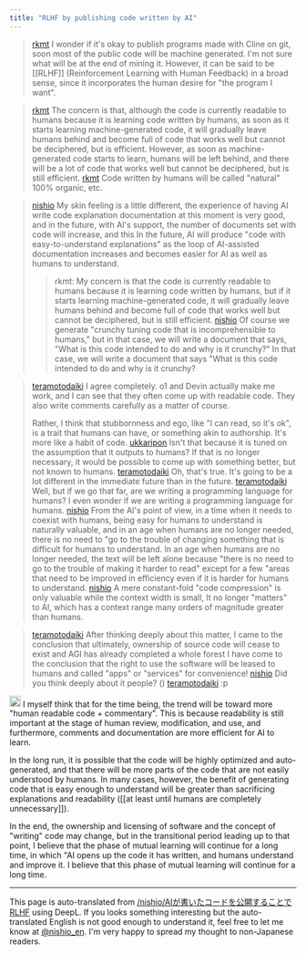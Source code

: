 ```yaml
---
title: "RLHF by publishing code written by AI"
---
```


> [rkmt](https://x.com/rkmt/status/1879678695214141889) I wonder if it's okay to publish programs made with Cline on git, soon most of the public code will be machine generated. I'm not sure what will be at the end of mining it. However, it can be said to be [[RLHF]] (Reinforcement Learning with Human Feedback) in a broad sense, since it incorporates the human desire for "the program I want".

> [rkmt](https://x.com/rkmt/status/1879708411975389545) The concern is that, although the code is currently readable to humans because it is learning code written by humans, as soon as it starts learning machine-generated code, it will gradually leave humans behind and become full of code that works well but cannot be deciphered, but is efficient. However, as soon as machine-generated code starts to learn, humans will be left behind, and there will be a lot of code that works well but cannot be deciphered, but is still efficient.
> [rkmt](https://x.com/rkmt/status/1879711003832877492) Code written by humans will be called "natural" 100% organic, etc.


> [nishio](https://x.com/nishio/status/1880068905177346490) My skin feeling is a little different, the experience of having AI write code explanation documentation at this moment is very good, and in the future, with AI's support, the number of documents set with code will increase, and this In the future, AI will produce "code with easy-to-understand explanations" as the loop of AI-assisted documentation increases and becomes easier for AI as well as humans to understand.
>  >rkmt: My concern is that the code is currently readable to humans because it is learning code written by humans, but if it starts learning machine-generated code, it will gradually leave humans behind and become full of code that works well but cannot be deciphered, but is still efficient.
> [nishio](https://x.com/nishio/status/1880069301643931688) Of course we generate "crunchy tuning code that is incomprehensible to humans," but in that case, we will write a document that says, "What is this code intended to do and why is it crunchy?" In that case, we will write a document that says "What is this code intended to do and why is it crunchy?


> [teramotodaiki](https://x.com/teramotodaiki/status/1880099172524912781) I agree completely. o1 and Devin actually make me work, and I can see that they often come up with readable code. They also write comments carefully as a matter of course.
>
>  Rather, I think that stubbornness and ego, like "I can read, so it's ok", is a trait that humans can have, or something akin to authorship. It's more like a habit of code.
> [ukkaripon](https://x.com/ukkaripon/status/1880099928846004630) Isn't that because it is tuned on the assumption that it outputs to humans? If that is no longer necessary, it would be possible to come up with something better, but not known to humans.
> [teramotodaiki](https://x.com/teramotodaiki/status/1880105533832826903) Oh, that's true. It's going to be a lot different in the immediate future than in the future.
> [teramotodaiki](https://x.com/teramotodaiki/status/1880106189566144915) Well, but if we go that far, are we writing a programming language for humans? I even wonder if we are writing a programming language for humans.
> [nishio](https://x.com/nishio/status/1880108064675934545) From the AI's point of view, in a time when it needs to coexist with humans, being easy for humans to understand is naturally valuable, and in an age when humans are no longer needed, there is no need to "go to the trouble of changing something that is difficult for humans to understand. In an age when humans are no longer needed, the text will be left alone because "there is no need to go to the trouble of making it harder to read" except for a few "areas that need to be improved in efficiency even if it is harder for humans to understand.
> [nishio](https://x.com/nishio/status/1880108338962452683) A mere constant-fold "code compression" is only valuable while the context width is small,
>  It no longer "matters" to AI, which has a context range many orders of magnitude greater than humans.

> [teramotodaiki](https://x.com/teramotodaiki/status/1880135353883086911) After thinking deeply about this matter, I came to the conclusion that ultimately, ownership of source code will cease to exist and AGI has already completed a whole forest I have come to the conclusion that the right to use the software will be leased to humans and called "apps" or "services" for convenience!
> [nishio](https://x.com/nishio/status/1880142483910455392) Did you think deeply about it people? ()
> [teramotodaiki](https://x.com/teramotodaiki/status/1880146296587354248) :p

<img src='https://scrapbox.io/api/pages/nishio-en/o1 Pro/icon' alt='o1 Pro.icon' height="19.5"/>
I myself think that for the time being, the trend will be toward more "human readable code + commentary". This is because readability is still important at the stage of human review, modification, and use, and furthermore, comments and documentation are more efficient for AI to learn.

In the long run, it is possible that the code will be highly optimized and auto-generated, and that there will be more parts of the code that are not easily understood by humans. In many cases, however, the benefit of generating code that is easy enough to understand will be greater than sacrificing explanations and readability ([[at least until humans are completely unnecessary]]).

In the end, the ownership and licensing of software and the concept of "writing" code may change, but in the transitional period leading up to that point, I believe that the phase of mutual learning will continue for a long time, in which "AI opens up the code it has written, and humans understand and improve it. I believe that this phase of mutual learning will continue for a long time.

---
This page is auto-translated from [/nishio/AIが書いたコードを公開することでRLHF](https://scrapbox.io/nishio/AIが書いたコードを公開することでRLHF) using DeepL. If you looks something interesting but the auto-translated English is not good enough to understand it, feel free to let me know at [@nishio_en](https://twitter.com/nishio_en). I'm very happy to spread my thought to non-Japanese readers.